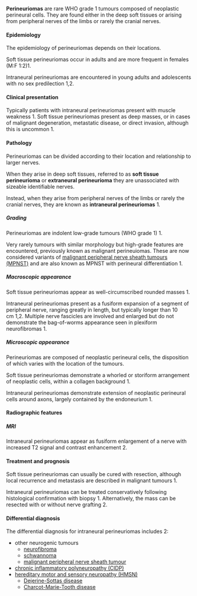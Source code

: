 
**Perineuriomas** are rare WHO grade 1 tumours composed of neoplastic perineural cells. They are found either in the deep soft tissues or arising from peripheral nerves of the limbs or rarely the cranial nerves. 

#### Epidemiology

The epidemiology of perineuriomas depends on their locations. 

Soft tissue perineuriomas occur in adults and are more frequent in females (M:F 1:2)1. 

Intraneural perineuriomas are encountered in young adults and adolescents with no sex predilection 1,2. 

#### Clinical presentation

Typically patients with intraneural perineuriomas present with muscle weakness 1. Soft tissue perineuriomas present as deep masses, or in cases of malignant degeneration, metastatic disease, or direct invasion, although this is uncommon 1. 

#### Pathology

Perineuriomas can be divided according to their location and relationship to larger nerves.

When they arise in deep soft tissues, referred to as **soft tissue perineurioma** or **extraneural perineurioma** they are unassociated with sizeable identifiable nerves.   
  
Instead, when they arise from peripheral nerves of the limbs or rarely the cranial nerves, they are known as **intraneural perineuriomas** 1. 

##### Grading

Perineuriomas are indolent low-grade tumours (WHO grade 1) 1. 

Very rarely tumours with similar morphology but high-grade features are encountered, previously known as malignant perineuiomas. These are now considered variants of [malignant peripheral nerve sheath tumours (MPNST)](https://radiopaedia.org/articles/malignant-peripheral-nerve-sheath-tumour) and are also known as MPNST with perineural differentiation 1. 

##### Macroscopic appearance

Soft tissue perineuriomas appear as well-circumscribed rounded masses 1. 

Intraneural perineuriomas present as a fusiform expansion of a segment of peripheral nerve, ranging greatly in length, but typically longer than 10 cm 1,2. Multiple nerve fascicles are involved and enlarged but do not demonstrate the bag-of-worms appearance seen in plexiform neurofibromas 1.  

##### Microscopic appearance

Perineuriomas are composed of neoplastic perineural cells, the disposition of which varies with the location of the tumours. 

Soft tissue perineuriomas demonstrate a whorled or storiform arrangement of neoplastic cells, within a collagen background 1. 

Intraneural perineuriomas demonstrate extension of neoplastic perineural cells around axons, largely contained by the endoneurium 1. 

#### Radiographic features

##### MRI

Intraneural perineuriomas appear as fusiform enlargement of a nerve with increased T2 signal and contrast enhancement 2. 

#### Treatment and prognosis

Soft tissue perineuriomas can usually be cured with resection, although local recurrence and metastasis are described in malignant tumours 1. 

Intraneural perineuriomas can be treated conservatively following histological confirmation with biopsy 1. Alternatively, the mass can be resected with or without nerve grafting 2. 

#### Differential diagnosis

The differential diagnosis for intraneural perineuriomas includes 2:

- other neurogenic tumours
    - [neurofibroma](https://radiopaedia.org/articles/neurofibroma)
    - [schwannoma](https://radiopaedia.org/articles/schwannoma)
    - [malignant peripheral nerve sheath tumour](https://radiopaedia.org/articles/malignant-peripheral-nerve-sheath-tumour)
- [chronic inflammatory polyneuropathy (CIDP)](https://radiopaedia.org/articles/chronic-inflammatory-demyelinating-polyneuropathy)
- [hereditary motor and sensory neuropathy (HMSN)](https://radiopaedia.org/articles/charcot-marie-tooth-disease)
    - [Dejerine-Sottas disease](https://radiopaedia.org/articles/dejerine-sottas-disease-3) 
    - [Charcot-Marie-Tooth disease](https://radiopaedia.org/articles/charcot-marie-tooth-disease)